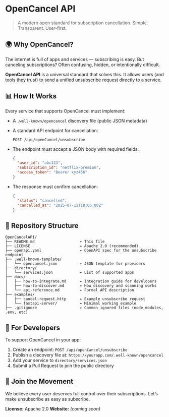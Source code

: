 # OpenCancel API

> A modern open standard for subscription cancellation.
> Simple. Transparent. User-first.

## 🌍 Why OpenCancel?

The internet is full of apps and services — subscribing is easy.
But canceling subscriptions? Often confusing, hidden, or intentionally difficult.

**OpenCancel API** is a universal standard that solves this.
It allows users (and tools they trust) to send a unified unsubscribe request directly to a service.

## 📊 How It Works

Every service that supports OpenCancel must implement:

* A `.well-known/opencancel` discovery file (public JSON metadata)
* A standard API endpoint for cancellation:

  ```
  POST /api/openCancel/unsubscribe
  ```
* The endpoint must accept a JSON body with required fields:

  ```json
  {
    "user_id": "abc123",
    "subscription_id": "netflix-premium",
    "access_token": "Bearer xyz456"
  }
  ```
* The response must confirm cancellation:

  ```json
  {
    "status": "cancelled",
    "cancelled_at": "2025-07-12T18:05:00Z"
  }
  ```

## 📁 Repository Structure

```
OpenCancelAPI/
├── README.md                    ← This file
├── LICENSE                      ← Apache 2.0 (recommended)
├── openapi.yaml                 ← OpenAPI spec for the unsubscribe endpoint
├── .well-known-template/
│   └── opencancel.json          ← JSON template for providers
├── directory/
│   └── services.json            ← List of supported apps
├── docs/
│   ├── how-to-integrate.md      ← Integration guide for developers
│   ├── how-to-discover.md       ← How discovery and scanning works
│   └── api-reference.md         ← Formal API description
├── examples/
│   ├── cancel-request.http      ← Example unsubscribe request
│   └── fastapi-server/          ← Minimal working example
├── .gitignore                   ← Common ignored files (node_modules, .env, etc)
```

## 🔧 For Developers

To support OpenCancel in your app:

1. Create an endpoint: `POST /api/openCancel/unsubscribe`
2. Publish a discovery file at: `https://yourapp.com/.well-known/opencancel`
3. Add your service to `directory/services.json`
4. Submit a Pull Request to join the public directory

## 🤝 Join the Movement

We believe every user deserves full control over their subscriptions.
Let’s make unsubscribe as easy as subscribe.

**License:** Apache 2.0
**Website:** *(coming soon)*
